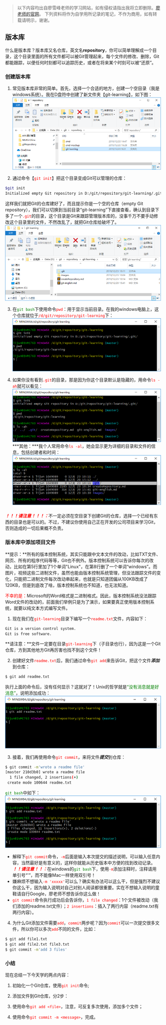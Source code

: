 >以下内容均出自廖雪峰老师的学习网站，如有侵权请指出我将立即删除。[廖老师的官网](https://www.liaoxuefeng.com/)。
>下列资料将作为自学用所记录的笔记，不作为商用，如有转载请明示，谢谢。   

## 版本库
什么是版本库？版本库又名仓库，英文名**repository**，你可以简单理解成一个目录，这个目录里面的所有文件都可以被Git管理起来，每个文件的修改、删除，Git都能跟踪，以便任何时刻都可以追踪历史，或者在将来某个时刻可以被“还原”。   

### 创建版本库
1. 常见版本库非常的简单。首先，选择一个合适的地方，创建一个空目录（我是windows系统）。我在D盘符中创建了新文件夹【git-learning】，如下图：   
![创建git仓库用文件夹](images/repositoryPath.png)      

2. 通过命令【<font color="red">`git init`</font>】把这个目录变成Git可以管理的仓库：
```bash
$git init
Initialized empty Git repository in D:/git/repository/git-learning/.git/
```
这样我们就把Git的仓库建好了，而且提示你是一个空的仓库（empty Git repository），我们可以切换到当前目录“git-learning”下直接查看，确认到目录下多了一个<font color="red">`.git`</font>的目录，这个目录是Git来跟踪管理版本库的，没事千万不要手动修改这个目录里的文件，不然改乱了，就把Git仓库给破坏了。   
![git管理路径](images/gitManagedPath.png)      

3. 在<font color="green">`git bash`</font>下使用命令<font color=red>`pwd`</font>：用于显示当前目录。在我的windows电脑上，这个仓库就位于<font color="red">`/d/git/repository/git-learning`</font>下：   
![pwd命令](images/pwd.png)   

4. 如果你没有看到<font color="red">`.git`</font>的目录，那是因为你这个目录默认是隐藏的，用命令<font color="red">`ls -ah`</font>就可以看见：   
![ls -ah](images/lsah.png)   
***其他：***我个人常用命令<font color="red">`ls -al`</font>，她会显示更为详细的目录和文件的信息，包括创建者和时间：   
![ls -al](images/lsal.png)   

<font color="red">***！！！请注意！！！：***</font>不一定必须在空目录下创建Git的仓库，选择一个已经有东西的目录也是可以的。不过，不建议你使用自己正在开发的公司项目来学习Git，否则造成的一切后果概不负责。   

### 版本库中添加项目文件
**提示：**所有的版本控制系统，其实只能跟中文本文件的改动，比如TXT文件、网页、所有的程序代码等等，Git也不例外。版本控制系统可以告诉你每次的改动，比如在第5行里加了1个单词"Linux"，在第8行删了一个单词“windows”。而图片，视频这些二进制文件，虽然也能由版本控制系统管理，但没法跟踪文件的变化，只能把二进制文件每次改动串起来，也就是只知道团偏从100KB改成了120KB，但是到底改了啥，版本控制系统也不知道，也无法知道。      

<font color="red">不幸的是：</font>Microsoft的Word格式是二进制格式。因此，版本控制系统没法跟踪Word文件的改动的，前面我们举例只是为了演示，如果要真正使用版本控制系统，就要以纯文本方式编写文件。      

1. 现在我们在<font color="red">`git-learning`</font>目录下编写一个<font color="red">`readme.txt`</font>文件，内容如下：   
```bash
Git is a version control system.
Git is free software.
```
**请注意：**文件一定要在目录<font color="red">`git-learning`</font>下（子目录也行），因为这是一个Git仓库，方到其他地方Git再厉害也找不到这个文件！

2. 创建好文件<font color="red">`readme.txt`</font>后，我们通过命令<font color="red">`git add`</font>来告诉Git，把这个文件***添加***到仓库：   
```bash
$ git add readme.txt
```
执行上面的命令后，没有任何显示？这就对了！Unix的哲学就是<font color="green">“没有消息就是好消息”</font>，说明添加成功：   
![git Add](images/gitAdd-1.png)   

3. 接着，我们再使用命令<font color="red">`git commit`</font>，来将文件***提交***到仓库：   
```bash
$ git commit -m'wrote a readme file'
[master 210d3b0] wrote a readme file
  1 file changed, 2 insertions(+)
 create mode 100644 readme.txt
```
<font color="green">`git bash`</font>中如下：   
![git Commit](images/gitCommit-1.png)   

- 解释下<font color="red">`git commit`</font>命令，<font color="red">`-m`</font>后面是输入本次提交的描述说明，可以输入任意内容，当然最好是有意义的，这样你就能从历史版本中方便的找到改动记录。   
<font color="red">***！！请注意！！：***</font>在windows的<font color="green">`git bash`</font>下，使用<font color="red">`-m`</font>添加注释时，注释请用单引号“'”，而不能像Mac一样使用双引号！
- 嫌麻烦不想输入<font color="red">`-m 'xxxxx'`</font>可以么？确实有办法可以这么干，但是强烈不建议你这么干，因为输入说明对自己对别人阅读都很重要。实在不想输入说明的童鞋请自行Google，廖老师不想告诉你这么做！
- <font color="red">`git commit`</font>命令执行成功后会告诉你，<font color="red">`1 file changed`</font>：1个文件被改动（我们添加的readme.txt文件）；<font color="red">`2 insertions`</font>：插入了两行内容（readme.txt有两行内容）。

4. 为什么Git添加文件需要<font color="red">`add`</font>，<font color="red">`commit`</font>两步呢？因为<font color="red">`commit`</font>可以一次提交很多文件，所以你可以多次<font color="red">`add`</font>不同的文件，比如：
```bash
$ git add file1.txt
$ git add file2.txt file3.txt
$ git commit -m'add 3 files'
```
### 小结
现在总结一下今天学的两点内容：   
1. 初始化一个Git仓库，使用<font color="red">`git init`</font>命令;   
2. 添加文件到Git仓库，分2步：

1. 使用命令<font color="red">`git add <file>`</font>，注意，可反复多次使用，添加多个文件；
2. 使用命令<font color="red">`git commit -m <message>`</font>，完成。